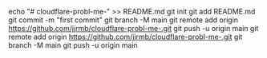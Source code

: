 echo "# cloudflare-probl-me-" >> README.md
git init
git add README.md
git commit -m "first commit"
git branch -M main
git remote add origin https://github.com/jjrmb/cloudflare-probl-me-.git
git push -u origin main
git remote add origin https://github.com/jjrmb/cloudflare-probl-me-.git
git branch -M main
git push -u origin main
